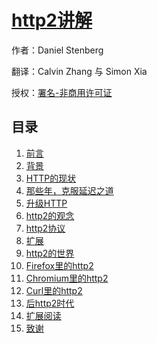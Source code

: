 # [http2讲解]()

作者：Daniel Stenberg

翻译：Calvin Zhang 与 Simon Xia

授权：<a rel="license" href="http://creativecommons.org/licenses/by-nc/4.0/">署名-非商用许可证</a>

## 目录
1. [前言](README)
1. [背景](#docs/part1)
1. [HTTP的现状](#docs/part2)
1. [那些年，克服延迟之道](#docs/part3)
1. [升级HTTP](#docs/part4)
1. [http2的观念](#docs/part5)
1. [http2协议](#docs/part6)
1. [扩展](#docs/part7)
1. [http2的世界](#docs/part8)
1. [Firefox里的http2](#docs/part9)
1. [Chromium里的http2](#docs/part10)
1. [Curl里的http2](#docs/part11)
1. [后http2时代](#docs/part12)
1. [扩展阅读](#docs/part13)
1. [致谢](#docs/part14)